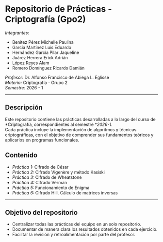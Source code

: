 # Repositorio de Prácticas - Criptografía (Gpo2)

*Integrantes:*
- Benítez Pérez Michelle Paulina
- García Martínez Luis Eduardo  
- Hernández García Pilar Jaqueline
- Juárez Herrera Erick Adrián 
- López Reyes Alam  
- Romero Domínguez Ricardo Damián

*Profesor:* Dr. Alfonso Francisco de Abiega L. Eglisse  
*Materia:* Criptografía - Grupo 2  
*Semestre:* 2026 - 1  

---

## Descripción

Este repositorio contiene las prácticas desarrolladas a lo largo del curso de *Criptografía, correspondientes al semestre **2026-1*.  
Cada práctica incluye la implementación de algoritmos y técnicas criptográficas, con el objetivo de comprender sus fundamentos teóricos y aplicarlos en programas funcionales.

## Contenido

- *Práctica 1:* Cifrado de César 
- *Práctica 2:* Cifrado Vigenère y método Kasiski 
- *Práctica 3:* Cifrado de Wheatstone 
- *Práctica 4:* Cifrado Verman
- *Práctica 5:* Funcionamiento de Enigma
- *Práctica 6:* Cifrado Hill. Cálculo de matrices inversas

---

## Objetivo del repositorio

- Centralizar todas las prácticas del equipo en un solo repositorio.  
- Documentar de manera clara los resultados obtenidos en cada ejercicio.  
- Facilitar la revisión y retroalimentación por parte del profesor.  
